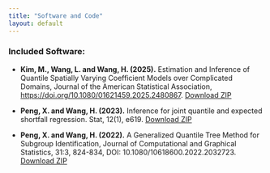 ```yaml
---
title: "Software and Code"
layout: default
---
```


### Included Software:

- **Kim, M., Wang, L. and Wang, H. (2025).** Estimation and Inference of Quantile Spatially Varying Coefficient Models over Complicated Domains, Journal of the American Statistical Association, https://doi.org/10.1080/01621459.2025.2480867.
  [Download ZIP](../downloads/Kim2025JASA.zip)  
 

- **Peng, X. and Wang, H. (2023).**  Inference for joint quantile and expected shortfall regression. Stat, 12(1), e619. 
  [Download ZIP](../downloads/Score_ES.zip)  
 
- **Peng, X. and Wang, H. (2022).**   A Generalized Quantile Tree Method for Subgroup Identification, Journal of Computational and Graphical Statistics, 31:3, 824-834, DOI: 10.1080/10618600.2022.2032723. 
  [Download ZIP](../downloads/GQ_2024_JCGS.zip)  
 
  
